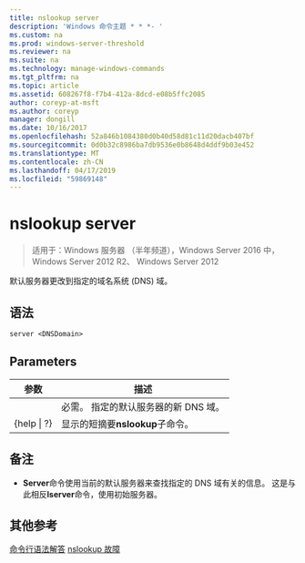 ```yaml
---
title: nslookup server
description: 'Windows 命令主题 * * *- '
ms.custom: na
ms.prod: windows-server-threshold
ms.reviewer: na
ms.suite: na
ms.technology: manage-windows-commands
ms.tgt_pltfrm: na
ms.topic: article
ms.assetid: 608267f8-f7b4-412a-8dcd-e08b5ffc2085
author: coreyp-at-msft
ms.author: coreyp
manager: dongill
ms.date: 10/16/2017
ms.openlocfilehash: 52a846b1084380d0b40d58d81c11d20dacb407bf
ms.sourcegitcommit: 0d0b32c8986ba7db9536e0b8648d4ddf9b03e452
ms.translationtype: MT
ms.contentlocale: zh-CN
ms.lasthandoff: 04/17/2019
ms.locfileid: "59869148"
---
```

# <a name="nslookup-server"></a>nslookup server

>适用于：Windows 服务器 （半年频道），Windows Server 2016 中，Windows Server 2012 R2、 Windows Server 2012

默认服务器更改到指定的域名系统 (DNS) 域。
## <a name="syntax"></a>语法
```
server <DNSDomain>
```
## <a name="parameters"></a>Parameters
|参数|描述|
|-------|--------|
|<DNSDomain>|必需。 指定的默认服务器的新 DNS 域。|
|{help &#124; ?}|显示的短摘要**nslookup**子命令。|
## <a name="remarks"></a>备注
-   **Server**命令使用当前的默认服务器来查找指定的 DNS 域有关的信息。 这是与此相反**lserver**命令，使用初始服务器。
## <a name="additional-references"></a>其他参考
[命令行语法解答](command-line-syntax-key.md)
[nslookup 故障](nslookup-lserver.md)
